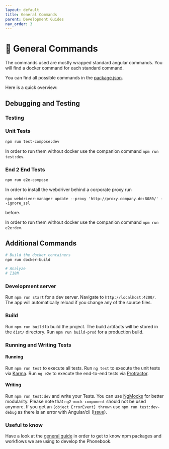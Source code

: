 ```yaml
---
layout: default
title: General Commands
parent: Development Guides
nav_order: 3
---
```


# :pencil: General Commands

The commands used are mostly wrapped standard angular commands. You will find a docker command for each standard command.

You can find all possible commands in the [package.json](https://github.com/T-Systems-MMS/phonebook/blob/master/Phonebook.Frontend/package.json`).

Here is a quick overview:

## **Debugging and Testing**

### **Testing**

### **Unit Tests**

```bash
npm run test-compose:dev
```

In order to run them without docker use the companion command `npm run test:dev`.

### **End 2 End Tests**

```bash
npm run e2e-compose
```

In order to install the webdriver behind a corporate proxy run 

`npx webdriver-manager update --proxy 'http://proxy.company.de:8080/' --ignore_ssl` 

before.

In order to run them without docker use the companion command `npm run e2e:dev`.

## **Additional Commands**

```bash
# Build the docker containers
npm run docker-build

# Analyze
# I18N
```

### **Development server**

Run `npm run start` for a dev server. Navigate to `http://localhost:4200/`. The app will automatically reload if you change any of the source files.

### **Build**

Run `npm run build` to build the project. The build artifacts will be stored in the `dist/` directory. Run `npm run build-prod` for a production build.

### **Running and Writing Tests**

#### **Running**

Run `npm run test` to execute all tests.
Run `ng test` to execute the unit tests via [Karma](https://karma-runner.github.io).
Run `ng e2e` to execute the end-to-end tests via [Protractor](http://www.protractortest.org/).

#### **Writing**

Run `npm run test:dev` and write your Tests.
You can use [NgMocks](https://www.npmjs.com/package/ng-mocks) for better modularity. Please note that `ng2-mock-component` should not be used anymore.
If you get an `[object ErrorEvent] thrown` use `npm run test:dev-debug` as there is an error with Angular/cli ([Issue](https://github.com/angular/angular-cli/issues/7296)).

### **Useful to know**

Have a look at the [general guide](/pages/development-guides/general-guide) in order to get to know npm packages and workflows we are using to develop the Phonebook.

